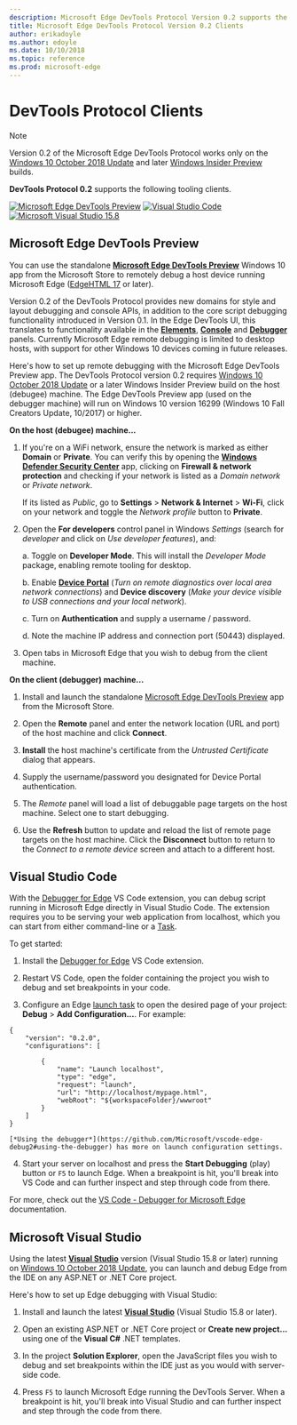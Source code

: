 ```yaml
---
description: Microsoft Edge DevTools Protocol Version 0.2 supports the following tooling clients.
title: Microsoft Edge DevTools Protocol Version 0.2 Clients
author: erikadoyle
ms.author: edoyle
ms.date: 10/10/2018
ms.topic: reference
ms.prod: microsoft-edge
---
```


# DevTools Protocol Clients

> [!NOTE]
> Version 0.2 of the Microsoft Edge DevTools Protocol works only on the [Windows 10 October 2018 Update]() and later [Windows Insider Preview](https://insider.windows.com/en-us/getting-started/) builds.

**DevTools Protocol 0.2** supports the following tooling clients.

[![Microsoft Edge DevTools Preview](../media/microsoft-edge-devtools.png)](#microsoft-edge-devtools-preview) [![Visual Studio Code](../media/visual-studio-code.png)](#visual-studio-code) [![Microsoft Visual Studio 15.8](../media/visual-studio-2017.png)](#microsoft-visual-studio)

## Microsoft Edge DevTools Preview

You can use the standalone [**Microsoft Edge DevTools Preview**](https://www.microsoft.com/en-us/store/p/microsoft-edge-devtools-preview/9mzbfrmz0mnj?activetab=pivot%3aoverviewtab) Windows 10 app from the Microsoft Store to remotely debug a host device running Microsoft Edge ([EdgeHTML 17](../../dev-guide.md) or later).

Version 0.2 of the DevTools Protocol provides new domains for style and layout debugging and console APIs, in addition to the core script debugging functionality introduced in Version 0.1. In the Edge DevTools UI, this translates to functionality available in the [**Elements**](../../devtools-guide/elements.md), [**Console**](../../devtools-guide/console.md) and [**Debugger**](../../devtools-guide/debugger.md) panels. Currently Microsoft Edge remote debugging is limited to desktop hosts, with support for other Windows 10 devices coming in future releases.

Here's how to set up remote debugging with the Microsoft Edge DevTools Preview app. The DevTools Protocol version 0.2 requires [Windows 10 October 2018 Update]() or a later Windows Insider Preview build on the host (debugee) machine. The Edge DevTools Preview app (used on the debugger machine) will run on Windows 10 version 16299 (Windows 10 Fall Creators Update, 10/2017) or higher.

**On the host (debugee) machine...**

1. If you're on a WiFi network, ensure the network is marked as either **Domain** or **Private**. You can verify this by opening the [**Windows Defender Security Center**](https://docs.microsoft.com/en-us/windows/security/threat-protection/windows-defender-security-center/windows-defender-security-center) app, clicking on **Firewall & network protection** and checking if your network is listed as a *Domain network* or *Private network*. 

    If its listed as *Public*, go to **Settings** > **Network & Internet** > **Wi-Fi**, click on your network and toggle the *Network profile* button to **Private**.

2. Open the **For developers** control panel in Windows *Settings* (search for *developer* and click on *Use developer features*), and: 

    a. Toggle on **Developer Mode**. This will install the *Developer Mode* package, enabling remote tooling for desktop.

    b. Enable [**Device Portal**](https://docs.microsoft.com/en-us/windows/uwp/debug-test-perf/device-portal) (*Turn on remote diagnostics over local area network connections*) and **Device discovery** (*Make your device visible to USB connections and your local network*).

    c. Turn on **Authentication** and supply a username / password.

    d. Note the machine IP address and connection port (50443) displayed.

3. Open tabs in Microsoft Edge that you wish to debug from the client machine.

**On the client (debugger) machine...**

1.  Install and launch the standalone [Microsoft Edge DevTools Preview](https://www.microsoft.com/en-us/store/p/microsoft-edge-devtools-preview/9mzbfrmz0mnj?activetab=pivot%3aoverviewtab) app from the Microsoft Store.

2. Open the **Remote** panel and enter the network location (URL and port) of the host machine and click **Connect**.

3. **Install** the host machine's certificate from the *Untrusted Certificate* dialog that appears.

4. Supply the username/password you designated for Device Portal authentication.

5. The *Remote* panel will load a list of debuggable page targets on the host machine. Select one to start debugging.

6. Use the **Refresh** button to update and reload the list of remote page targets on the host machine. Click the **Disconnect** button to return to the *Connect to a remote device* screen and attach to a different host.

## Visual Studio Code

With the [Debugger for Edge](https://marketplace.visualstudio.com/items?itemName=msjsdiag.debugger-for-edge) VS Code extension, you can debug script running in Microsoft Edge directly in Visual Studio Code. The extension requires you to be serving your web application from localhost, which you can start from either command-line or a [Task](https://code.visualstudio.com/docs/editor/tasks).

To get started:

1. Install the [Debugger for Edge](https://marketplace.visualstudio.com/items?itemName=msjsdiag.debugger-for-edge) VS Code extension.

2. Restart VS Code, open the folder containing the project you wish to debug and set breakpoints in your code.

3. Configure an Edge [launch task](https://code.visualstudio.com/docs/editor/debugging#_launch-configurations) to open the desired page of your project: **Debug** > **Add Configuration...**. For example:

```
{
    "version": "0.2.0",
    "configurations": [

        {
            "name": "Launch localhost",
            "type": "edge",
            "request": "launch",
            "url": "http://localhost/mypage.html",
            "webRoot": "${workspaceFolder}/wwwroot"
        }
    ]
}
```

    [*Using the debugger*](https://github.com/Microsoft/vscode-edge-debug2#using-the-debugger) has more on launch configuration settings. 

4. Start your server on localhost and press the **Start Debugging** (play) button or `F5` to launch Edge. When a breakpoint is hit, you'll break into VS Code and can further inspect and step through code from there.

For more, check out the [VS Code - Debugger for Microsoft Edge](https://github.com/Microsoft/vscode-edge-debug2#----vs-code---debugger-for-microsoft-edge--) documentation.

## Microsoft Visual Studio

Using the latest [**Visual Studio**](https://www.visualstudio.com) version (Visual Studio 15.8 or later) running on [Windows 10 October 2018 Update](), you can launch and debug Edge from the IDE on any ASP.NET or .NET Core project.

Here's how to set up Edge debugging with Visual Studio:

1.  Install and launch the latest [**Visual Studio**](https://www.visualstudio.com/) (Visual Studio 15.8 or later).

2. Open an existing ASP.NET or .NET Core project or **Create new project...** using one of the **Visual C#** .NET templates.

3. In the project **Solution Explorer**, open the JavaScript files you wish to debug and set breakpoints within the IDE just as you would with server-side code.

4. Press `F5` to launch Microsoft Edge running the DevTools Server. When a breakpoint is hit, you'll break into Visual Studio and can further inspect and step through the code from there.

